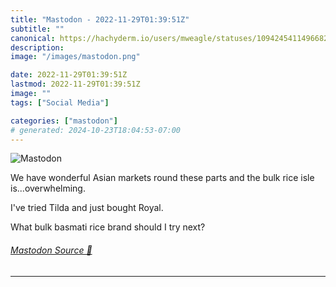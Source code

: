 ```yaml
---
title: "Mastodon - 2022-11-29T01:39:51Z"
subtitle: ""
canonical: https://hachyderm.io/users/mweagle/statuses/109424541149668281
description:
image: "/images/mastodon.png"

date: 2022-11-29T01:39:51Z
lastmod: 2022-11-29T01:39:51Z
image: ""
tags: ["Social Media"]

categories: ["mastodon"]
# generated: 2024-10-23T18:04:53-07:00
---
```

![Mastodon](/images/mastodon.png)

<p>We have wonderful Asian markets round these parts and the bulk rice isle is...overwhelming.</p><p>I&#39;ve tried Tilda and just bought Royal. </p><p>What bulk basmati rice brand should I try next?</p>


###### [Mastodon Source 🐘](https://hachyderm.io/@mweagle/109424541149668281)

___
